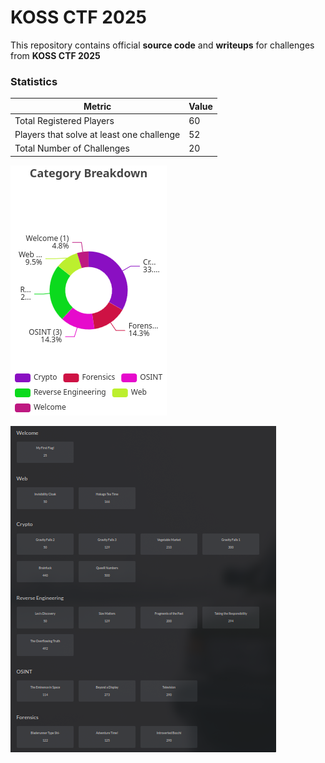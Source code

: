 # KOSS CTF 2025

This repository contains official **source code** and **writeups** for challenges from **KOSS CTF 2025**

<!-- ![Scoreboard]() -->

### Statistics

| Metric                                  | Value |
| --------------------------------------- | ----- |
| Total Registered Players                | 60    |
| Players that solve at least one challenge | 52 |
| Total Number of Challenges              | 20    |

![Category Breakdown](./category_breakdown.png)

<!-- ![Score Distribution](assets/score_distribution.png) -->

![Challenges](./challenges.png)

